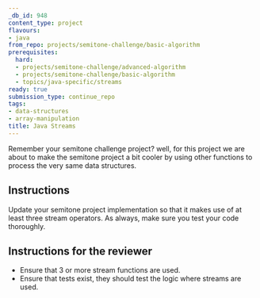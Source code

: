 ```yaml
---
_db_id: 948
content_type: project
flavours:
- java
from_repo: projects/semitone-challenge/basic-algorithm
prerequisites:
  hard:
  - projects/semitone-challenge/advanced-algorithm
  - projects/semitone-challenge/basic-algorithm
  - topics/java-specific/streams
ready: true
submission_type: continue_repo
tags:
- data-structures
- array-manipulation
title: Java Streams
---
```


Remember your semitone challenge project? well, for this project we are about to make the semitone project a bit cooler by using other functions to process the very same data structures.

## Instructions

Update your semitone project implementation so that it makes use of at least three stream operators. As always, make sure you test your code thoroughly.

## Instructions for the reviewer

- Ensure that 3 or more stream functions are used.
- Ensure that tests exist, they should test the logic where streams are used.